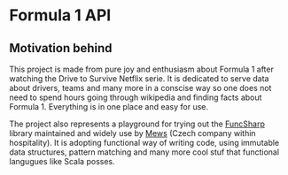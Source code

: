 # Formula 1 API

## Motivation behind
This project is made from pure joy and enthusiasm about Formula 1 after watching the Drive to Survive Netflix serie. 
It is dedicated to serve data about drivers, teams and many more in a conscise way so one does not need to spend hours
going through wikipedia and finding facts about Formula 1. Everything is in one place and easy for use.

The project also represents a playground for trying out the [FuncSharp](https://github.com/siroky/FuncSharp) library maintained and widely use by 
[Mews](mews.com) (Czech company within hospitality). It is adopting functional way of writing code, using immutable data structures, pattern matching
and many more cool stuf that functional langugues like Scala posses.
